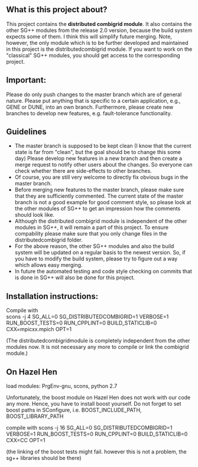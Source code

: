 What is this project about?
---------------------------
This project contains the __distributed combigrid module__. It also contains the 
other SG++ modules from the release 2.0 version, because the build system 
expects some of them. I think this will simplify future merging.
Note, however, the only module which is to be further developed and maintained
in this project is the distributedcombigrid module. If you want to work on
the "classical" SG++ modules, you should get access to the corresponding project.

Important:
----------
Please do only push changes to the master branch which are of general nature.
Please put anything that is specific to a certain application, e.g., GENE or
DUNE, into an own branch. Furthermore, please create new branches to develop new
features, e.g. fault-tolerance functionality.

Guidelines
---------
* The master branch is supposed to be kept clean (I know that the current state
is far from "clean", but the goal should be to change this some day) Please 
develop new features in a new branch and then create a merge request to notify 
other users about the changes. So everyone can check whether there are 
side-effects to other branches.
* Of course, you are still very welcome to directly fix obvious bugs in the 
master branch.
* Before merging new features to the master branch, please make sure that they
are sufficiently commented. The current state of the master branch is not a good
example for good comment style, so please look at the other modules of SG++ to
get an impression how the comments should look like.
* Although the distributed combigrid module is independent of the other modules
in SG++, it will remain a part of this project. To ensure compability please
make sure that you only change files in the distributedcombigrid folder. 
* For the above reason, the other SG++ modules and also the build system will be
updated on a regular basis to the newest version. So, if you have to modify the
build system, please try to figure out a way which allows easy merging.
* In future the automated testing and code style checking on commits that is 
done in SG++ will also be done for this project.

Installation instructions: 
--------------------------
Compile with  
scons -j 4 SG_ALL=0 SG_DISTRIBUTEDCOMBIGRID=1 VERBOSE=1 RUN_BOOST_TESTS=0 RUN_CPPLINT=0 BUILD_STATICLIB=0 CXX=mpicxx.mpich OPT=1 

(The distributedcombigridmodule is completely independent from the other modules 
now. It is not necessary any more to compile or link the combigrid module.)

On Hazel Hen
--------------
load modules: PrgEnv-gnu, scons, python 2.7

Unfortunately, the boost module on Hazel Hen does not work with our code any more.
Hence, you have to install boost yourself.
Do not forget to set boost paths in SConfigure, i.e. BOOST_INCLUDE_PATH, 
BOOST_LIBRARY_PATH

compile with
scons -j 16 SG_ALL=0 SG_DISTRIBUTEDCOMBIGRID=1 VERBOSE=1 RUN_BOOST_TESTS=0 RUN_CPPLINT=0 BUILD_STATICLIB=0 CXX=CC OPT=1

(the linking of the boost tests might fail. however this is not a problem, the
sg++ libraries should be there)



